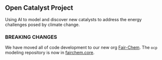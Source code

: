 ## Open Catalyst Project
Using AI to model and discover new catalysts to address the energy challenges posed by climate change.

### BREAKING CHANGES
We have moved all of code development to our new org [Fair-Chem](https://github.com/FAIR-Chem).
The `ocp` modeling repository is now in [fairchem.core](https://github.com/FAIR-Chem/fairchem/tree/main/src/fairchem/core).

